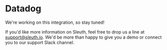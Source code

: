 # Datadog

We're working on this integration, so stay tuned! 

If you'd like more information on Sleuth, feel free to drop us a line at [support@sleuth.io](mailto:%20support@sleuth.io). We'd be more than happy to give you a demo or connect you to our support Slack channel.


